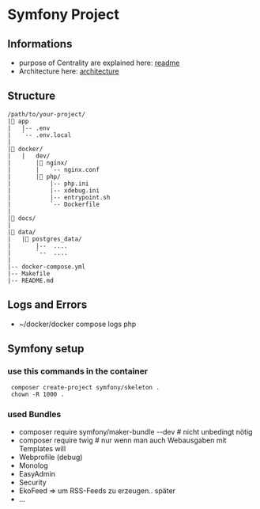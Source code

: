 # Symfony Project
## Informations
* purpose of Centrality are explained here: [readme](infos/Readme.md)   
* Architecture here: [architecture](infos/Architecture.md)   

## Structure

```
/path/to/your-project/
|📂 app
|   |-- .env
|   `-- .env.local
|
|📂 docker/
|   |   dev/
|       |📂 nginx/
|       |   `-- nginx.conf
|       |📂 php/
|           |-- php.ini
|           |-- xdebug.ini
|           |-- entrypoint.sh
|           `-- Dockerfile
|
|📂 docs/
|
|📂 data/
|   |📂 postgres_data/
|       |--  ....
|       `--  ....
|
|-- docker-compose.yml
|-- Makefile
|-- README.md

```

## Logs and Errors 
* ~/docker/docker compose logs php


## Symfony setup
### use this commands in the container 
```shell
 composer create-project symfony/skeleton .
 chown -R 1000 .
```

### used Bundles
* composer require symfony/maker-bundle --dev  # nicht unbedingt nötig
* composer require twig   # nur wenn man auch Webausgaben mit Templates will 
* Webprofile (debug)
* Monolog
* EasyAdmin
* Security
* EkoFeed  => um RSS-Feeds zu erzeugen..   später
* ...
